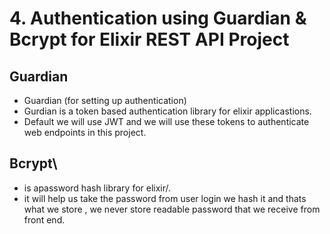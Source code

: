 # 4. Authentication using Guardian & Bcrypt for Elixir REST API Project

## Guardian 
 - Guardian  (for setting up authentication)
 - Gurdian is a token based authentication library for elixir applicastions.
 - Default we will use JWT and we will use these tokens to authenticate web endpoints in this project.

## Bcrypt\
- is apassword hash  library for elixir/.
- it will help us take the password from user login we hash it and thats what we store , we never store readable password that we receive from front end.